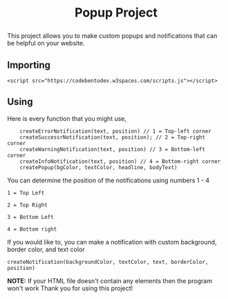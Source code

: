 # <p align="center">Popup Project

This project allows you to make custom popups and notifications that can be helpful on your website. 

## Importing
```
<script src="https://codebentodev.w3spaces.com/scripts.js"></script>
```
## Using
Here is every function that you might use, 
```
    createErrorNotification(text, position) // 1 = Top-left corner
    createSuccessrNotification(text, position); // 2 = Top-right corner
    createWarningNotification(text, position) // 3 = Bottom-left corner
    createInfoNotification(text, position) // 4 = Bottom-right corner
    createPopup(bgColor, textColor, headline, bodyText)
```
You can determine the position of the notifications using numbers 1 - 4 <br>
```
1 = Top Left

2 = Top Right 

3 = Bottom Left

4 = Bottom right
```
If you would like to, you can make a notification with custom background, border color, and text color
```
createNotification(backgroundColor, textColor, text, borderColor, position)
```
**NOTE:** If your HTML file doesn't contain any elements then the program won't work
Thank you for using this project!
